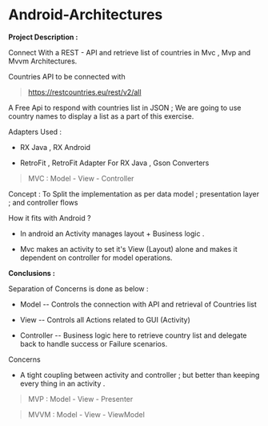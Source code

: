 # Android-Architectures

**Project Description :**

Connect With a REST - API and retrieve list of countries in Mvc , Mvp and Mvvm Architectures.

Countries API to be connected with 

>https://restcountries.eu/rest/v2/all

A Free Api to respond with countries list in JSON ; We are going to use country names to display a list as a part of this exercise.

Adapters Used :

* RX Java , RX Android

* RetroFit , RetroFit Adapter For RX Java , Gson Converters


> MVC  : Model - View - Controller


Concept : To Split the implementation as per data model ; presentation layer ; and controller flows 

How it fits with Android ?

* In android an Activity manages layout + Business logic .

* Mvc makes an activity to set it's View (Layout) alone and makes it dependent on controller for model operations. 

**Conclusions :**

Separation of Concerns is done as below :

*  Model --  Controls the connection with API and retrieval of Countries list

*  View --  Controls all Actions related to GUI (Activity)

*  Controller -- Business logic here to retrieve country list and delegate back to handle success or Failure scenarios. 

Concerns 

* A tight coupling between activity and controller ; but better than keeping every thing in an activity .






> MVP  : Model - View - Presenter




> MVVM : Model  - View - ViewModel
